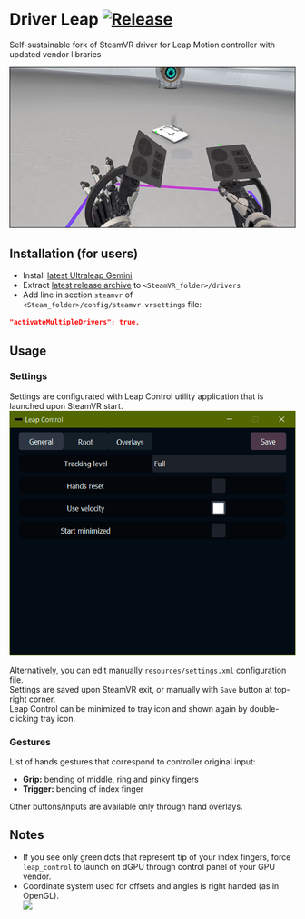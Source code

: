 # Driver Leap [![Release](http://img.shields.io/github/release/SDraw/driver_leap.svg)](../../releases/latest)
Self-sustainable fork of SteamVR driver for Leap Motion controller with updated vendor libraries

[![](./.github/img_01.png)](https://www.youtube.com/watch?v=RdGnCV2g_oE)
  
## Installation (for users)
* Install [latest Ultraleap Gemini](https://developer.leapmotion.com/tracking-software-download)
* Extract [latest release archive](../../releases/latest) to `<SteamVR_folder>/drivers`
* Add line in section `steamvr` of `<Steam_folder>/config/steamvr.vrsettings` file:
```JSON
"activateMultipleDrivers": true,
```

## Usage
### Settings
Settings are configurated with Leap Control utility application that is launched upon SteamVR start.
<kbd>![](./.github/img_02.gif)</kbd>

Alternatively, you can edit manually `resources/settings.xml` configuration file.  
Settings are saved upon SteamVR exit, or manually with `Save` button at top-right corner.  
Leap Control can be minimized to tray icon and shown again by double-clicking tray icon.

### Gestures
List of hands gestures that correspond to controller original input:
* **Grip:** bending of middle, ring and pinky fingers
* **Trigger:** bending of index finger

Other buttons/inputs are available only through hand overlays.

## Notes
* If you see only green dots that represent tip of your index fingers, force `leap_control` to launch on dGPU through control panel of your GPU vendor.
* Coordinate system used for offsets and angles is right handed (as in OpenGL).  
<kbd>![](https://learnopengl.com/img/getting-started/coordinate_systems_right_handed.png)</kbd>
